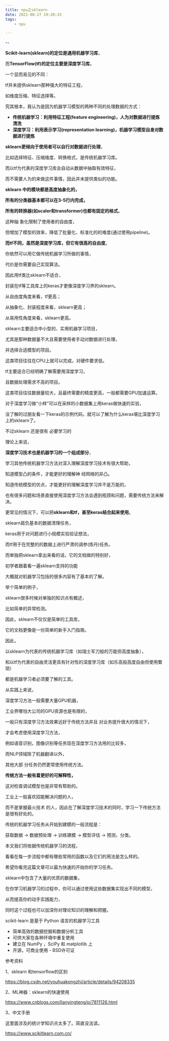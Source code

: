 ```yaml
---
title: npu之sklearn
date: 2021-08-27 19:20:33
tags:
	- npu

---
```


--

**Scikit-learn(sklearn)的定位是通用机器学习库**，

而**TensorFlow(tf)的定位主要是深度学习库**。

一个显而易见的不同：

tf并未提供sklearn那种强大的特征工程，

如维度压缩、特征选择等。

究其根本，我认为是因为机器学习模型的两种不同的处理数据的方式：

- **传统机器学习：利用特征工程(feature engineering)，人为对数据进行提炼清洗**
- **深度学习：利用表示学习(representation learning)，机器学习模型自身对数据进行提炼**



**sklearn更倾向于使用者可以自行对数据进行处理**，

比如选择特征、压缩维度、转换格式，是传统机器学习库。

而以tf为代表的深度学习库会自动从数据中抽取有效特征，

而不需要人为的来做这件事情，因此并未提供类似的功能。



**sklearn 中的模块都是高度抽象化的，**

**所有的分类器基本都可以在3-5行内完成，**

**所有的转换器(如scaler和transformer)也都有固定的格式**。

这种抽 象化限制了使用者的自由度，

但增加了模型的效率，降低了批量化、标准化的的难度(通过使用pipeline)。



**而tf不同，虽然是深度学习库，但它有很高的自由度**。

你依然可以用它做传统机器学习所做的事情，

代价是你需要自己实现算法。

因此用tf类比sklearn不适合，

封装在tf等工具库上的keras才更像深度学习界的sklearn。

从自由度角度来看，tf更高；

从抽象化、封装程度来看，sklearn更高；

从易用性角度来看，sklearn更高。



sklearn主要适合中小型的、实用机器学习项目，

尤其是那种数据量不大且需要使用者手动对数据进行处理，

并选择合适模型的项目。

这类项目往往在CPU上就可以完成，对硬件要求低。

tf主要适合已经明确了解需要用深度学习，

且数据处理需求不高的项目。

这类项目往往数据量较大，且最终需要的精度更高，一般都需要GPU加速运算。

对于深度学习做“小样”可以在采样的小数据集上用keras做快速的实验，

没了解的过朋友看一下keras的示例代码，就可以了解为什么keras堪比深度学习上的sklearn了。



不过sklearn 还是很有 必要学习的

理论上来说，

**深度学习技术也是机器学习的一个组成部分**，

学习其他传统机器学习方法对深入理解深度学习技术有很大帮助，

知道模型凸的条件，才能更好的理解神 经网络的非凸。

知道传统模型的优点，才能更好的理解深度学习并不是万能的，

也有很多问题和场景直接使用深度学习方法会遇到瓶颈和问题，需要传统方法来解 决。



更常见的情况下，可以把**sklearn和tf，甚至keras结合起来使用**。

sklearn肩负基本的数据清理任务，

keras用于对问题进行小规模实验验证想法，

而tf用于在完整的的数据上进行严肃的调参(炼丹)任务。



而单独把sklearn拿出来看的话，它的文档做的特别好，

初学者跟着看一遍sklearn支持的功能

大概就对机器学习包括的很多内容有了基本的了解。

举个简单的例子，

sklearn很多时候对单独的知识点有概述，

比如简单的异常检测。

因此，sklearn不仅仅是简单的工具库，

它的文档更像是一份简单的新手入门指南。

因此，

以sklearn为代表的传统机器学习库（如瑞士军刀般的万能但高度抽象），

和以tf为代表的自由灵活更具有针对性的深度学习库（如乐高般高度自由但使用繁琐）

都是机器学习者必须要了解的工具。



从实践上来说，

深度学习方法一般需要大量GPU机器，

工业界哪怕大公司的GPU资源也是有限的，

一般只有深度学习方法效果远好于传统方法并且 对业务提升很大的情况下，

才会考虑使用深度学习方法，

例如语音识别，图像识别等任务现在深度学习方法用的比较多，

而NLP领域除了机器翻译以外，

其他大部 分任务仍然更常使用传统方法。

**传统方法一般有着更好的可解释性，**

这对检查调试模型也是非常有帮助的。

工业上一般喜欢招能解决问题的人，

而不是掌握最火技术 的人，因此在了解深度学习技术的同时，学习一下传统方法是很有好处的。



传统的机器学习任务从开始到建模的一般流程是：

获取数据 -> 数据预处理 -> 训练建模 -> 模型评估 -> 预测，分类。

本文我们将依据传统机器学习的流程，

看看在每一步流程中都有哪些常用的函数以及它们的用法是怎么样的。

希望你看完这篇文章可以最为快速的开始你的学习任务。



sklearn中包含了大量的优质的数据集，

在你学习机器学习的过程中，你可以通过使用这些数据集实现出不同的模型，

从而提高你的动手实践能力，

同时这个过程也可以加深你对理论知识的理解和把握。



scikit-learn 是基于 Python 语言的机器学习工具

- 简单高效的数据挖掘和数据分析工具
- 可供大家在各种环境中重复使用
- 建立在 NumPy ，SciPy 和 matplotlib 上
- 开源，可商业使用 - BSD许可证



参考资料

1、sklearn 和tensorflow的区别

https://blog.csdn.net/youhuakongzhi/article/details/94208335

2、ML神器：sklearn的快速使用

https://www.cnblogs.com/lianyingteng/p/7811126.html

3、中文手册

这里面涉及的统计学知识点太多了。简直没法读。

https://www.scikitlearn.com.cn/